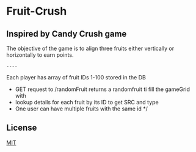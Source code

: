 # Fruit-Crush

## Inspired by Candy Crush game

The objective of the game is to align three fruits either vertically or horizontally to earn points.

    ----

Each player has array of fruit IDs 1-100 stored in the DB

- GET request to /randomFruit returns a randomfruit ti fill the gameGrid with
- lookup details for each fruit by its ID to get SRC and type
- One user can have multiple fruits with the same id \*/

## License

[MIT](https://choosealicense.com/licenses/mit/)
